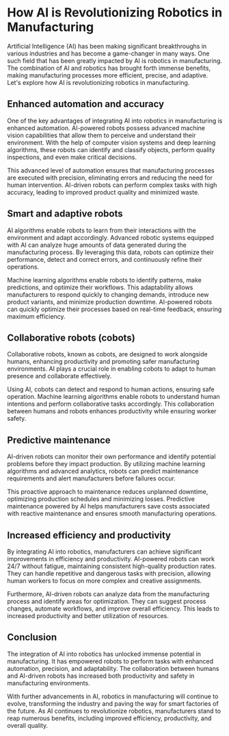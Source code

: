 # How AI is Revolutionizing Robotics in Manufacturing

Artificial Intelligence (AI) has been making significant breakthroughs in various industries and has become a game-changer in many ways. One such field that has been greatly impacted by AI is robotics in manufacturing. The combination of AI and robotics has brought forth immense benefits, making manufacturing processes more efficient, precise, and adaptive. Let's explore how AI is revolutionizing robotics in manufacturing.

## Enhanced automation and accuracy

One of the key advantages of integrating AI into robotics in manufacturing is enhanced automation. AI-powered robots possess advanced machine vision capabilities that allow them to perceive and understand their environment. With the help of computer vision systems and deep learning algorithms, these robots can identify and classify objects, perform quality inspections, and even make critical decisions.

This advanced level of automation ensures that manufacturing processes are executed with precision, eliminating errors and reducing the need for human intervention. AI-driven robots can perform complex tasks with high accuracy, leading to improved product quality and minimized waste.

## Smart and adaptive robots

AI algorithms enable robots to learn from their interactions with the environment and adapt accordingly. Advanced robotic systems equipped with AI can analyze huge amounts of data generated during the manufacturing process. By leveraging this data, robots can optimize their performance, detect and correct errors, and continuously refine their operations.

Machine learning algorithms enable robots to identify patterns, make predictions, and optimize their workflows. This adaptability allows manufacturers to respond quickly to changing demands, introduce new product variants, and minimize production downtime. AI-powered robots can quickly optimize their processes based on real-time feedback, ensuring maximum efficiency.

## Collaborative robots (cobots)

Collaborative robots, known as cobots, are designed to work alongside humans, enhancing productivity and promoting safer manufacturing environments. AI plays a crucial role in enabling cobots to adapt to human presence and collaborate effectively.

Using AI, cobots can detect and respond to human actions, ensuring safe operation. Machine learning algorithms enable robots to understand human intentions and perform collaborative tasks accordingly. This collaboration between humans and robots enhances productivity while ensuring worker safety.

## Predictive maintenance

AI-driven robots can monitor their own performance and identify potential problems before they impact production. By utilizing machine learning algorithms and advanced analytics, robots can predict maintenance requirements and alert manufacturers before failures occur.

This proactive approach to maintenance reduces unplanned downtime, optimizing production schedules and minimizing losses. Predictive maintenance powered by AI helps manufacturers save costs associated with reactive maintenance and ensures smooth manufacturing operations.

## Increased efficiency and productivity

By integrating AI into robotics, manufacturers can achieve significant improvements in efficiency and productivity. AI-powered robots can work 24/7 without fatigue, maintaining consistent high-quality production rates. They can handle repetitive and dangerous tasks with precision, allowing human workers to focus on more complex and creative assignments.

Furthermore, AI-driven robots can analyze data from the manufacturing process and identify areas for optimization. They can suggest process changes, automate workflows, and improve overall efficiency. This leads to increased productivity and better utilization of resources.

## Conclusion

The integration of AI into robotics has unlocked immense potential in manufacturing. It has empowered robots to perform tasks with enhanced automation, precision, and adaptability. The collaboration between humans and AI-driven robots has increased both productivity and safety in manufacturing environments.

With further advancements in AI, robotics in manufacturing will continue to evolve, transforming the industry and paving the way for smart factories of the future. As AI continues to revolutionize robotics, manufacturers stand to reap numerous benefits, including improved efficiency, productivity, and overall quality.